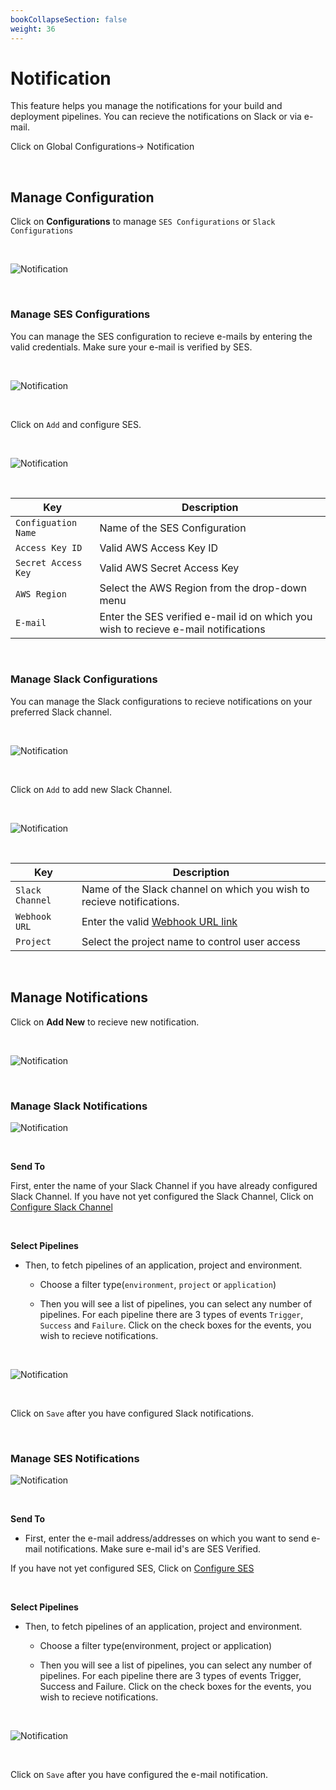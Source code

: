```yaml
---
bookCollapseSection: false
weight: 36
---
```


# Notification

This feature helps you manage the notifications for your build and deployment pipelines. You can recieve the notifications on Slack or via e-mail.

Click on Global Configurations-> Notification

<br />

## Manage Configuration

Click on **Configurations** to manage `SES Configurations` or `Slack Configurations`

<br />

![Notification](../not2.jpg  "Notification")

<br />

### Manage SES Configurations

You can manage the SES configuration to recieve e-mails by entering the valid credentials. Make sure your e-mail is verified by SES. 

<br />

![Notification](../not1.jpg  "Notification")

<br />

Click on `Add` and configure SES.

<br />

![Notification](../not3.jpg  "Notification")

<br />

Key | Description
----|----
`Configuation Name` | Name of the SES Configuration 
`Access Key ID` | Valid AWS Access Key ID
`Secret Access Key` | Valid AWS Secret Access Key
`AWS Region` | Select the AWS Region from the drop-down menu 
`E-mail`     | Enter the SES verified e-mail id on which you wish to recieve e-mail notifications

<br />

### Manage Slack Configurations

You can manage the Slack configurations to recieve notifications on your preferred Slack channel.



<br />

![Notification](../not4.jpg "Notification")

<br/>

Click on `Add` to add new Slack Channel.

<br />

![Notification](../not5.jpg  "Notification")

<br />

Key | Description
----|----
`Slack Channel` | Name of the Slack channel on which you wish to recieve notifications.
`Webhook URL` | Enter the valid [Webhook URL link](https://slack.com/intl/en-gb/help/articles/115005265063-Incoming-webhooks-for-Slack) 
`Project` | Select the project name to control user access


<br />

## Manage Notifications

Click on **Add New** to recieve new notification.

<br />

![Notification](../notifi7.jpg  "Notification")

<br />

### Manage Slack Notifications

![Notification](../notifi6.jpg  "Notification")

<br />

**Send To**

First, enter the name of your Slack Channel if you have already configured Slack Channel. 
If you have not yet configured the Slack Channel, Click on [Configure Slack Channel](https://docs.devtron.ai/docs/reference/manage-notifications/#manage-slack-configurations)

<br />

**Select Pipelines**

* Then, to fetch pipelines of an application, project and environment.

   * Choose a filter type(`environment`, `project` or `application`)

   * Then you will see a list of pipelines, you can select any number of pipelines. For each pipeline there are 3 types of events `Trigger`, `Success` and `Failure`. Click on the check boxes for the events, you wish to recieve notifications. 

<br />

![Notification](../not10.jpg  "Notification")

<br />


Click on `Save` after you have configured Slack notifications. 


<br />

### Manage SES Notifications

![Notification](../notifi6.jpg  "Notification")

<br />

**Send To**

* First, enter the e-mail address/addresses on which you want to send e-mail notifications. Make sure e-mail id's are SES Verified.

If you have not yet configured SES, Click on [Configure SES](https://docs.devtron.ai/docs/reference/manage-notifications/#manage-ses-configurations)

<br />

**Select Pipelines**

* Then, to fetch pipelines of an application, project and environment.

   * Choose a filter type(environment, project or application)

   * Then you will see a list of pipelines, you can select any number of pipelines. For each pipeline there are 3 types of events Trigger, Success and Failure. Click on the check boxes for the events, you wish to recieve notifications. 

<br />

![Notification](../not9.jpg  "Notification")

<br />

Click on `Save` after you have configured the e-mail notification.


